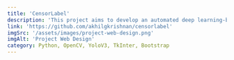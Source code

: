 ```yaml
---
title: 'CensorLabel'
description: 'This project aims to develop an automated deep learning-based system for identifying censorable content in movies and adding statutory warnings accordingly. The system utilizes advanced techniques to detect and classify objectionable content within movies, ensuring compliance with regulatory guidelines and facilitating the inclusion of appropriate warnings.'
link: 'https://github.com/akhilgkrishnan/censorlabel'
imgSrc: '/assets/images/project-web-design.png'
imgAlt: 'Project Web Design'
category: Python, OpenCV, YoloV3, TkInter, Bootstrap
---
```


